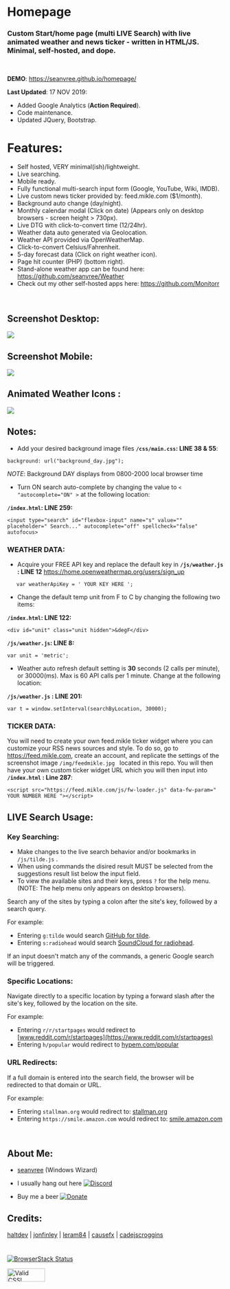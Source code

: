 # Homepage

### Custom Start/home page (multi LIVE Search) with live animated weather and news ticker -  written in HTML/JS. Minimal, self-hosted, and dope.
<br>

**DEMO**:  https://seanvree.github.io/homepage/

**Last Updated**: 17 NOV 2019:
- Added Google Analytics (**Action Required**).
- Code maintenance.
- Updated JQuery, Bootstrap.


# Features:

- Self hosted, VERY minimal(ish)/lightweight.
- Live searching.
- Mobile ready.
- Fully functional multi-search input form (Google, YouTube, Wiki, IMDB).
- Live custom news ticker provided by: feed.mikle.com ($1/month).
- Background auto change (day/night).
- Monthly calendar modal (Click on date) (Appears only on desktop browsers - screen height > 730px).
- Live DTG with click-to-convert time (12/24hr).
- Weather data auto generated via Geolocation.
- Weather API provided via OpenWeatherMap.
- Click-to-convert Celsius/Fahrenheit.
- 5-day forecast data (Click on right weather icon).
- Page hit counter (PHP) (bottom right).
- Stand-alone weather app can be found here:  https://github.com/seanvree/Weather
- Check out my other self-hosted apps here:  https://github.com/Monitorr

<br>

## Screenshot Desktop:

<img src="https://i.imgur.com/WkiO88x.gif">

## Screenshot Mobile:

<img src="https://i.imgur.com/MAlKhhB.gif">

## Animated Weather Icons :

<img src="https://i.imgur.com/0iamcsT.gif[/img]">

## Notes:

- Add your desired background image files
**`/css/main.css`: LINE 38 & 55**:

```
background: url("background_day.jpg");
```

_NOTE_: Background DAY displays from 0800-2000 local browser time


- Turn ON search auto-complete by changing the value to `< "autocomplete="ON" >` at the following location:

**`/index.html`: LINE 259:**

```
<input type="search" id="flexbox-input" name="s" value="" placeholder=" Search..." autocomplete="off" spellcheck="false" autofocus>
```

### WEATHER DATA: 
- Acquire your FREE API key and replace the default key in **`/js/weather.js` : LINE 12**
 https://home.openweathermap.org/users/sign_up
 
```
   var weatherApiKey = ' YOUR KEY HERE ';
```

- Change the default temp unit from F to C by changing the following two items:

**`/index.html`: LINE 122:**

```
<div id="unit" class="unit hidden">&degF</div>
```

**`/js/weather.js`: LINE 8:**

```
var unit = 'metric';
```

- Weather auto refresh default setting is  **30** seconds (2 calls per minute), or 30000(ms). Max is 60 API calls per 1 minute. Change at the following location:

**`/js/weather.js` : LINE 201:**

```
var t = window.setInterval(searchByLocation, 30000);
```

### TICKER DATA: 
You will need to create your own feed.mikle ticker widget where you can customize your RSS news sources and style.  To do so, go to https://feed.mikle.com, create an account, and replicate the settings of the screenshot image `/img/feedmikle.jpg ` located in this repo. You will then have your own custom ticker widget URL which you will then input into  **`/index.html` : Line 287**:
 
 ```
 <script src="https://feed.mikle.com/js/fw-loader.js" data-fw-param=" YOUR NUMBER HERE "></script>
 ```

## LIVE Search Usage:

### Key Searching:

- Make changes to the live search behavior and/or bookmarks in `/js/tilde.js` .
- When using commands the disired result MUST be selected from the suggestions result list below the input field.
- To view the available sites and their keys, press `?` for the help menu.
(NOTE: The help menu only appears on desktop browsers). 

Search any of the sites by typing a colon after the site's key, followed by a search query.

For example:

- Entering `g:tilde` would search
  [GitHub for tilde](https://github.com/search?q=tilde).
- Entering `s:radiohead` would search
  [SoundCloud for radiohead](https://soundcloud.com/search?q=radiohead).

If an input doesn't match any of the commands, a generic Google search will be triggered.

### Specific Locations:

Navigate directly to a specific location by typing a forward slash after the site's key, followed by the location on the site.

For example:

- Entering `r/r/startpages` would redirect to
  [www.reddit.com/r/startpages](https://www.reddit.com/r/startpages)
- Entering `h/popular` would redirect to
  [hypem.com/popular](http://hypem.com/popular)

### URL Redirects:

If a full domain is entered into the search field, the browser will be redirected to that domain or URL.

For example:

- Entering `stallman.org` would redirect to:
  [stallman.org](https://stallman.org/)
- Entering `https://smile.amazon.com` would redirect to:
  [smile.amazon.com](https://smile.amazon.com/)


<br>

## About Me:

- [seanvree](https://github.com/seanvree) (Windows Wizard)

- I usually hang out here [![Discord](https://img.shields.io/discord/102860784329052160.svg)](https://discord.gg/j2XGCtH)

- Buy me a beer [![Donate](https://img.shields.io/badge/Donate-PayPal-green.svg)](https://paypal.me/monitorrapp)


## Credits:

 [haltdev](https://github.com/haltdev) | [jonfinley](https://github.com/jonfinley) | [leram84](https://github.com/leram84) | [causefx](https://github.com/causefx) | [cadejscroggins](https://github.com/cadejscroggins) 

#

[![BrowserStack Status](https://i.imgur.com/Pnri9gE.gif)](https://automate.browserstack.com/)


<p>
    <a href="https://jigsaw.w3.org/css-validator/check/referer">
        <img style="border:0;width:88px;height:31px"
            src="https://jigsaw.w3.org/css-validator/images/vcss-blue"
            alt="Valid CSS!" />
    </a>
</p>



